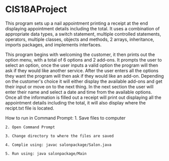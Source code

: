 # CIS18AProject


This program sets up a nail appointment printing a receipt at the end displaying appointment details including the total. 
It uses a combination of appropriate data types, a switch statement, multiple controlled statements, operators, multiple 
classes, objects and methods, 2 arrays, inheritance, imports packages, and implements interfaces. 

This program begins with welcoming the customer, it then prints out the option menu, with a total of 6 options and 2 
add-ons. It prompts the user to select an option, once the user inputs a valid option the program will then ask if 
they would like another service. After the user enters all the options they want the program will then ask if they 
would like an add-on. Depending on the customer's choice it will either display the available add-ons and get their 
input or move on to the next thing. In the next section the user will enter their name and select a date and time 
from the available options. Once all the information is filled out a receipt will print out displaying all the 
appointment details including the total, it will also display where the recipt.txt file is located.

How to run in Command Prompt:
    1. Save files to computer
    
    2. Open Command Prompt
    
    3. Change directory to where the files are saved
    
    4. Complie using: javac salonpackage/Salon.java
    
    5. Run using: java salonpackage/Main

